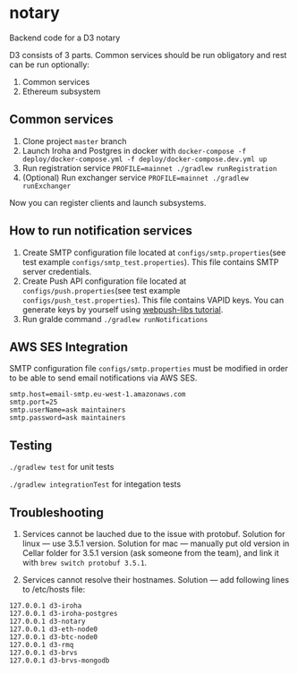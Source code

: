 # notary
Backend code for a D3 notary

D3 consists of 3 parts. Common services should be run obligatory and rest can be run optionally:
1) Common services
2) Ethereum subsystem

## Common services
1) Clone project `master` branch
2) Launch Iroha and Postgres in docker with `docker-compose -f deploy/docker-compose.yml -f deploy/docker-compose.dev.yml up`
3) Run registration service `PROFILE=mainnet ./gradlew runRegistration`
4) (Optional) Run exchanger service `PROFILE=mainnet ./gradlew runExchanger`

Now you can register clients and launch subsystems.

## How to run notification services
1) Create SMTP configuration file located at `configs/smtp.properties`(see test example `configs/smtp_test.properties`). This file contains SMTP server credentials.
2) Create Push API configuration file located at `configs/push.properties`(see test example `configs/push_test.properties`). This file contains VAPID keys. You can generate keys by yourself using [webpush-libs tutorial](https://github.com/web-push-libs/webpush-java/wiki/VAPID).
3) Run gralde command `./gradlew runNotifications`

## AWS SES Integration
SMTP configuration file `configs/smtp.properties` must be modified in order to be able to send email notifications via AWS SES. 
```
smtp.host=email-smtp.eu-west-1.amazonaws.com
smtp.port=25
smtp.userName=ask maintainers
smtp.password=ask maintainers
```
## Testing
`./gradlew test` for unit tests

`./gradlew integrationTest` for integation tests

## Troubleshooting

1. Services cannot be lauched due to the issue with protobuf. Solution for linux — use 3.5.1 version. Solution for mac — manually put old version in Cellar folder for 3.5.1 version (ask someone from the team), and link it with `brew switch protobuf 3.5.1`. 

2. Services cannot resolve their hostnames. Solution — add following lines to /etc/hosts file:
```
127.0.0.1 d3-iroha
127.0.0.1 d3-iroha-postgres
127.0.0.1 d3-notary
127.0.0.1 d3-eth-node0
127.0.0.1 d3-btc-node0
127.0.0.1 d3-rmq
127.0.0.1 d3-brvs
127.0.0.1 d3-brvs-mongodb
```

